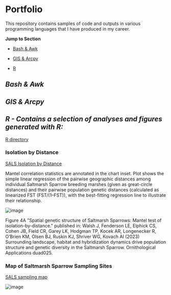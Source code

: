 # Portfolio
This repository contains samples of code and outputs in various programming languages that I have produced in my career.

**Jump to Section**

- [Bash & Awk](#bash--awk)

- [GIS & Arcpy](#gis--arcpy)

- [R](#r---contains-a-selection-of-analyses-and-figures-generated-with-r)

## *Bash & Awk*

## *GIS & Arcpy*

## *R - Contains a selection of analyses and figures generated with R:*
[R directory](R) 
### Isolation by Distance
[SALS Isolation by Distance](R/SALS%20Isolation%20by%20Distance)

Mantel correlation statistics are annotated in the chart inset. Plot shows the simple linear regression of the pairwise geographic distances among individual Saltmarsh Sparrow breeding marshes (given as great-circle distances) and their pairwise population genetic distances (calculated as linearized FST (FST/(1–FST)), with the best-fitting regression line to illustrate their relationship. 

![image](https://github.com/LEFenderson/Portfolio/assets/49617364/959d5477-8bda-44c1-a7b2-d2bb81377b1a)

Figure 4A "Spatial genetic structure of Saltmarsh Sparrows: Mantel test of isolation-by-distance." published in: Walsh J, Fenderson LE, Elphick CS, Cohen JB, Field CR, Garey LK, Hodgman TP, Kocek
AR, Longenecker R, O’Brien KM, Olsen BJ, Ruskin KJ, Shriver WG, Kovach AI (2023) Surrounding
landscape, habitat and hybridization dynamics drive population structure and genetic diversity in
the Saltmarsh Sparrow. Ornithological Applications duad025.

### Map of Saltmarsh Sparrow Sampling Sites
[SALS sampling map](R/SALS%20sampling%20map)

![image](https://github.com/LEFenderson/Portfolio/assets/49617364/483e6b66-7940-4af1-be5a-c2bc5568f141)
